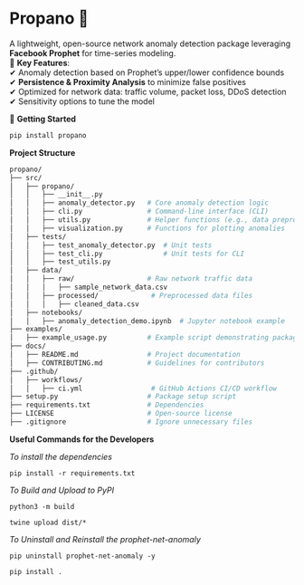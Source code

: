 # Propano 🚀
A lightweight, open-source network anomaly detection package leveraging **Facebook Prophet** for time-series modeling.  
🔹 **Key Features**:  
✔ Anomaly detection based on Prophet’s upper/lower confidence bounds  
✔ **Persistence & Proximity Analysis** to minimize false positives  
✔ Optimized for network data: traffic volume, packet loss, DDoS detection  
✔ Sensitivity options to tune the model  

📌 **Getting Started**
```bash
pip install propano
```
**Project Structure**
```bash
propano/
├── src/
│   ├── propano/
│   │   ├── __init__.py
│   │   ├── anomaly_detector.py   # Core anomaly detection logic
│   │   ├── cli.py                # Command-line interface (CLI)
│   │   ├── utils.py              # Helper functions (e.g., data preprocessing)
│   │   ├── visualization.py      # Functions for plotting anomalies
│   ├── tests/
│   │   ├── test_anomaly_detector.py  # Unit tests
│   │   ├── test_cli.py               # Unit tests for CLI
│   │   ├── test_utils.py
│   ├── data/
│   │   ├── raw/                  # Raw network traffic data
│   │   │   ├── sample_network_data.csv
│   │   ├── processed/             # Preprocessed data files
│   │   │   ├── cleaned_data.csv
│   ├── notebooks/
│   │   ├── anomaly_detection_demo.ipynb  # Jupyter notebook example
├── examples/
│   ├── example_usage.py          # Example script demonstrating package usage
├── docs/
│   ├── README.md                 # Project documentation
│   ├── CONTRIBUTING.md           # Guidelines for contributors
├── .github/
│   ├── workflows/
│   │   ├── ci.yml                 # GitHub Actions CI/CD workflow
├── setup.py                      # Package setup script
├── requirements.txt              # Dependencies
├── LICENSE                       # Open-source license
├── .gitignore                    # Ignore unnecessary files
```


**Useful Commands for the Developers**

*To install the dependencies*
```
pip install -r requirements.txt
```

*To Build and Upload to PyPI*

```
python3 -m build
```

```
twine upload dist/*
```

*To Uninstall and Reinstall the prophet-net-anomaly*

```
pip uninstall prophet-net-anomaly -y
```

```
pip install .
```
